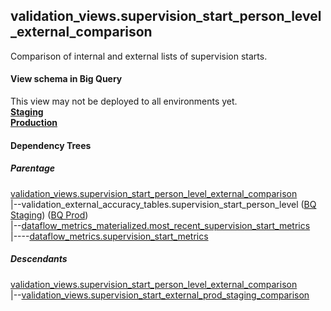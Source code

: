 ## validation_views.supervision_start_person_level_external_comparison

Comparison of internal and external lists of supervision starts.


#### View schema in Big Query
This view may not be deployed to all environments yet.<br/>
[**Staging**](https://console.cloud.google.com/bigquery?pli=1&p=recidiviz-staging&page=table&project=recidiviz-staging&d=validation_views&t=supervision_start_person_level_external_comparison)
<br/>
[**Production**](https://console.cloud.google.com/bigquery?pli=1&p=recidiviz-123&page=table&project=recidiviz-123&d=validation_views&t=supervision_start_person_level_external_comparison)
<br/>

#### Dependency Trees

##### Parentage
[validation_views.supervision_start_person_level_external_comparison](../validation_views/supervision_start_person_level_external_comparison.md) <br/>
|--validation_external_accuracy_tables.supervision_start_person_level ([BQ Staging](https://console.cloud.google.com/bigquery?pli=1&p=recidiviz-staging&page=table&project=recidiviz-staging&d=validation_external_accuracy_tables&t=supervision_start_person_level)) ([BQ Prod](https://console.cloud.google.com/bigquery?pli=1&p=recidiviz-123&page=table&project=recidiviz-123&d=validation_external_accuracy_tables&t=supervision_start_person_level)) <br/>
|--[dataflow_metrics_materialized.most_recent_supervision_start_metrics](../dataflow_metrics_materialized/most_recent_supervision_start_metrics.md) <br/>
|----[dataflow_metrics.supervision_start_metrics](../../metrics/supervision/supervision_start_metrics.md) <br/>


##### Descendants
[validation_views.supervision_start_person_level_external_comparison](../validation_views/supervision_start_person_level_external_comparison.md) <br/>
|--[validation_views.supervision_start_external_prod_staging_comparison](../validation_views/supervision_start_external_prod_staging_comparison.md) <br/>

